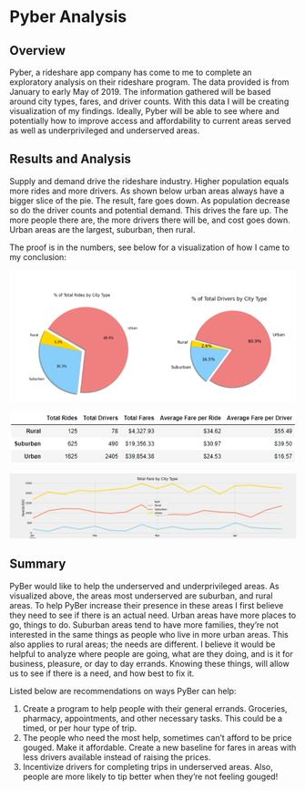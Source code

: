 **<h1>Pyber Analysis</h1>**

<h2>Overview</h2>

<p> Pyber, a rideshare app company has come to me to complete an exploratory analysis on their rideshare program. The data provided is from January to early May of 2019. The information gathered will be based around city types, fares, and driver counts. With this data I will be creating visualization of my findings. Ideally, Pyber will be able to see where and potentially how to improve access and affordability to current areas served as well as underprivileged and underserved areas. 
<h2>Results and Analysis</h2>
<p>Supply and demand drive the rideshare industry. Higher population equals more rides and more drivers. As shown below urban areas always have a bigger slice of the pie. The result, fare goes down. As population decrease so do the driver counts and potential demand. This drives the fare up. The more people there are, the more drivers there will be, and cost goes down. Urban areas are the largest, suburban, then rural. 
  

<p>The proof is in the numbers, see below for a visualization of how I came to my conclusion: 

  
![cityType](https://github.com/SarahMason2015/PyBer_Analysis/blob/24c7f535635b0818d0285179ce54df7a87dc6ba4/Resources/Combined%20pie.png)
    
![Totals](https://github.com/SarahMason2015/PyBer_Analysis/blob/44c55b8e51edb8d325b0df178dad0d53cd69d573/Resources/TotalsPyber.png)
  
![Line](https://github.com/SarahMason2015/PyBer_Analysis/blob/fcdd0e1b41bc6786ab42cbfabfac84bdf98ade6c/Analysis/Pyber_fare_summary.png)

<h2>Summary</h2>
<p> PyBer would like to help the underserved and underprivileged areas. As visualized above, the areas most underserved are suburban, and rural areas. To help PyBer increase their presence in these areas I first believe they need to see if there is an actual need. Urban areas have more places to go, things to do. Suburban areas tend to have more families, they’re not interested in the same things as people who live in more urban areas. This also applies to rural areas; the needs are different. I believe it would be helpful to analyze where people are going, what are they doing, and is it for business, pleasure, or day to day errands. Knowing these things, will allow us to see if there is a need, and how best to fix it. 
  
  
</h4><p> Listed below are recommendations on ways PyBer can help:</h4>
   
1.	Create a program to help people with their general errands. Groceries, pharmacy, appointments, and other necessary tasks. This could be a timed, or per hour type of trip. 
1.	The people who need the most help, sometimes can’t afford to be price gouged. Make it affordable. Create a new baseline for fares in areas with less drivers available instead of raising the prices. 
1.	Incentivize drivers for completing trips in underserved areas. Also, people are more likely to tip better when they’re not feeling gouged! 


